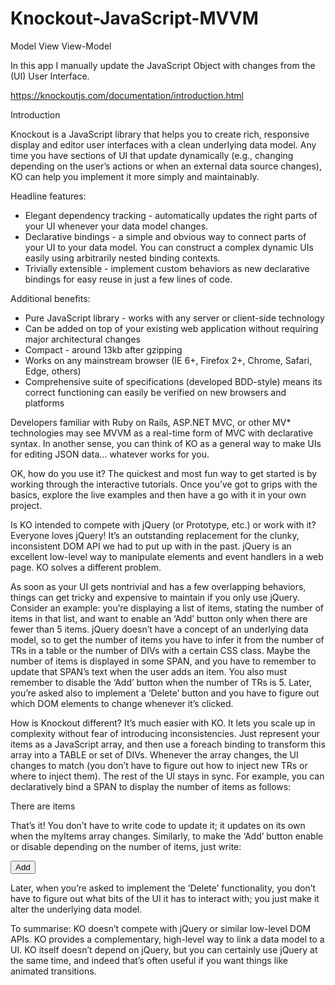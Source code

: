 # Knockout-JavaScript-MVVM
Model View View-Model

In this app I manually update the JavaScript Object with changes from the (UI) User Interface.

https://knockoutjs.com/documentation/introduction.html

Introduction

Knockout is a JavaScript library that helps you to create rich, responsive display and editor user interfaces with a clean underlying data model. Any time you have sections of UI that update dynamically (e.g., changing depending on the user’s actions or when an external data source changes), KO can help you implement it more simply and maintainably.

Headline features:
* Elegant dependency tracking - automatically updates the right parts of your UI whenever your data model changes.
* Declarative bindings - a simple and obvious way to connect parts of your UI to your data model. You can construct a complex dynamic UIs easily using arbitrarily nested binding contexts.
* Trivially extensible - implement custom behaviors as new declarative bindings for easy reuse in just a few lines of code.

Additional benefits:
* Pure JavaScript library - works with any server or client-side technology
* Can be added on top of your existing web application without requiring major architectural changes
* Compact - around 13kb after gzipping
* Works on any mainstream browser (IE 6+, Firefox 2+, Chrome, Safari, Edge, others)
* Comprehensive suite of specifications (developed BDD-style) means its correct functioning can easily be verified on new browsers and platforms

Developers familiar with Ruby on Rails, ASP.NET MVC, or other MV* technologies may see MVVM as a real-time form of MVC with declarative syntax. In another sense, you can think of KO as a general way to make UIs for editing JSON data… whatever works for you.

OK, how do you use it?
The quickest and most fun way to get started is by working through the interactive tutorials. Once you’ve got to grips with the basics, explore the live examples and then have a go with it in your own project.

Is KO intended to compete with jQuery (or Prototype, etc.) or work with it?
Everyone loves jQuery! It’s an outstanding replacement for the clunky, inconsistent DOM API we had to put up with in the past. jQuery is an excellent low-level way to manipulate elements and event handlers in a web page. KO solves a different problem.

As soon as your UI gets nontrivial and has a few overlapping behaviors, things can get tricky and expensive to maintain if you only use jQuery. Consider an example: you’re displaying a list of items, stating the number of items in that list, and want to enable an ‘Add’ button only when there are fewer than 5 items. jQuery doesn’t have a concept of an underlying data model, so to get the number of items you have to infer it from the number of TRs in a table or the number of DIVs with a certain CSS class. Maybe the number of items is displayed in some SPAN, and you have to remember to update that SPAN’s text when the user adds an item. You also must remember to disable the ‘Add’ button when the number of TRs is 5. Later, you’re asked also to implement a ‘Delete’ button and you have to figure out which DOM elements to change whenever it’s clicked.

How is Knockout different?
It’s much easier with KO. It lets you scale up in complexity without fear of introducing inconsistencies. Just represent your items as a JavaScript array, and then use a foreach binding to transform this array into a TABLE or set of DIVs. Whenever the array changes, the UI changes to match (you don’t have to figure out how to inject new TRs or where to inject them). The rest of the UI stays in sync. For example, you can declaratively bind a SPAN to display the number of items as follows:

There are <span data-bind="text: myItems().length"></span> items

That’s it! You don’t have to write code to update it; it updates on its own when the myItems array changes. Similarly, to make the ‘Add’ button enable or disable depending on the number of items, just write:

<button data-bind="enable: myItems().length < 5">Add</button>

Later, when you’re asked to implement the ‘Delete’ functionality, you don’t have to figure out what bits of the UI it has to interact with; you just make it alter the underlying data model.

To summarise: KO doesn’t compete with jQuery or similar low-level DOM APIs. KO provides a complementary, high-level way to link a data model to a UI. KO itself doesn’t depend on jQuery, but you can certainly use jQuery at the same time, and indeed that’s often useful if you want things like animated transitions.
